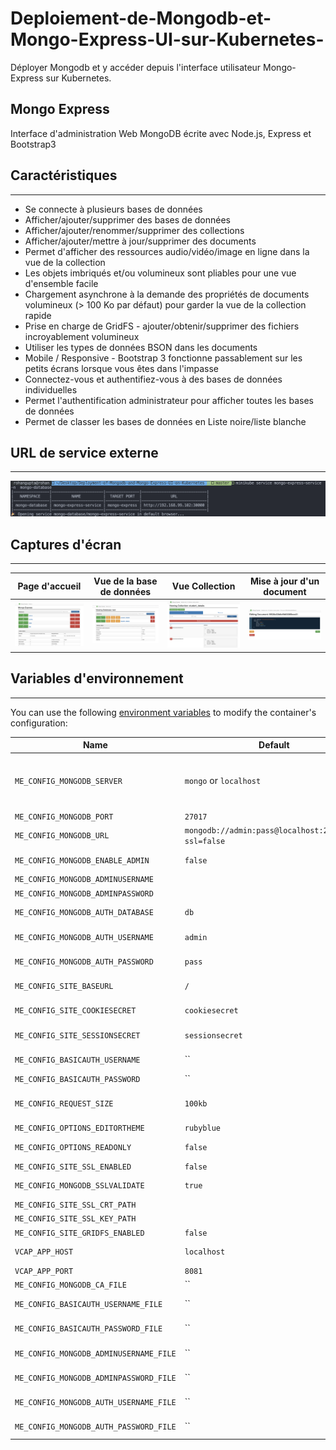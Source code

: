 # Deploiement-de-Mongodb-et-Mongo-Express-UI-sur-Kubernetes-
Déployer Mongodb et y accéder depuis l'interface utilisateur Mongo-Express sur Kubernetes. 

## Mongo Express
Interface d'administration Web MongoDB écrite avec Node.js, Express et Bootstrap3 


## Caractéristiques
--------

* Se connecte à plusieurs bases de données 
* Afficher/ajouter/supprimer des bases de données
* Afficher/ajouter/renommer/supprimer des collections
* Afficher/ajouter/mettre à jour/supprimer des documents
* Permet d'afficher des ressources audio/vidéo/image en ligne dans la vue de la collection
* Les objets imbriqués et/ou volumineux sont pliables pour une vue d'ensemble facile
* Chargement asynchrone à la demande des propriétés de documents volumineux (> 100 Ko par défaut) pour garder la vue de la collection rapide 
* Prise en charge de GridFS - ajouter/obtenir/supprimer des fichiers incroyablement volumineux 
* Utiliser les types de données BSON dans les documents 
* Mobile / Responsive - Bootstrap 3 fonctionne passablement sur les petits écrans lorsque vous êtes dans l'impasse 
* Connectez-vous et authentifiez-vous à des bases de données individuelles
* Permet l'authentification administrateur pour afficher toutes les bases de données 
* Permet de classer les bases de données en Liste noire/liste blanche

## URL de service externe 
----------
<img src="Screenshots/external-service-url.png" title="External Service URL from Minikube">

## Captures d'écran
-----------
Page d'accueil | Vue de la base de données | Vue Collection | Mise à jour d'un document
--- | --- | --- | ---
<img src="Screenshots/mongo-express-home-page.png" title="Home Page showing databases"> | <img src="Screenshots/mongodb-collections.png" title="Viewing collections in a database" /> | <img src="Screenshots/mongodb-collection-view.png" title="Viewing documents in a collection" /> | <img src="Screenshots/Editing%20the%20documents.png" title="Editing a document" />

## Variables d'environnement
-----------
You can use the following [environment variables](https://docs.docker.com/reference/run/#env-environment-variables) to modify the container's configuration:

|Name                              | Default         | Description|
|----------------------------------|-----------------|------------|
|`ME_CONFIG_MONGODB_SERVER`        |`mongo` or `localhost`| MongoDB host name or IP address. The default is `localhost` in the config file <br/> and `mongo` in the docker image. If it is a replica set, use a comma delimited list of the host names.|
|`ME_CONFIG_MONGODB_PORT`          | `27017`         | MongoDB port.|
|`ME_CONFIG_MONGODB_URL`           | `mongodb://admin:pass@localhost:27017/db?ssl=false`||
|`ME_CONFIG_MONGODB_ENABLE_ADMIN`  | `false`         | Enable administrator access. Send strings: `"true"` or `"false"`.|
|`ME_CONFIG_MONGODB_ADMINUSERNAME` | ` `             | Administrator username.|
|`ME_CONFIG_MONGODB_ADMINPASSWORD` | ` `             | Administrator password.|
|`ME_CONFIG_MONGODB_AUTH_DATABASE` | `db`            | Database name (only needed if `ENABLE_ADMIN` is `"false"`).|
|`ME_CONFIG_MONGODB_AUTH_USERNAME` | `admin`         | Database username (only needed if `ENABLE_ADMIN` is `"false"`).|
|`ME_CONFIG_MONGODB_AUTH_PASSWORD` | `pass`          | Database password (only needed if `ENABLE_ADMIN` is `"false"`).|
|`ME_CONFIG_SITE_BASEURL`          | `/`             | Set the express baseUrl to ease mounting at a subdirectory. Remember to include a|leading and trailing slash.|
|`ME_CONFIG_SITE_COOKIESECRET`     | `cookiesecret`  | String used by [cookie-parser middleware](https://www.npmjs.com/package|cookie-parser) to sign cookies.|
|`ME_CONFIG_SITE_SESSIONSECRET`    | `sessionsecret` | String used to sign the session ID cookie by [express-session middleware](https:/|www.npmjs.com/package/express-session).|
|`ME_CONFIG_BASICAUTH_USERNAME`    | ``              | mongo-express web login name. Sending an empty string will disable basic|authentication.|
|`ME_CONFIG_BASICAUTH_PASSWORD`    | ``              | mongo-express web login password.|
|`ME_CONFIG_REQUEST_SIZE`          | `100kb`         | Used to configure maximum mongo update payload size. CRUD operations above this size|will fail due to restrictions in [body-parser](https://www.npmjs.com/package/body-parser).|
|`ME_CONFIG_OPTIONS_EDITORTHEME`   | `rubyblue`      | Web editor color theme, [more here](http://codemirror.net/demo/theme.html).|
|`ME_CONFIG_OPTIONS_READONLY`      | `false`         | if readOnly is true, components of writing are not visible.|
|`ME_CONFIG_SITE_SSL_ENABLED`      | `false`         | Enable SSL.|
|`ME_CONFIG_MONGODB_SSLVALIDATE`   | `true`          | Validate mongod server certificate against CA|
|`ME_CONFIG_SITE_SSL_CRT_PATH`     | ` `             | SSL certificate file.|
|`ME_CONFIG_SITE_SSL_KEY_PATH`     | ` `             | SSL key file.|
|`ME_CONFIG_SITE_GRIDFS_ENABLED`   | `false`         | Enable gridFS to manage uploaded files.|
|`VCAP_APP_HOST`                   | `localhost`     | address that mongo-express will listen on for incoming connections.|
|`VCAP_APP_PORT`                   | `8081`          | port that mongo-express will run on.|
|`ME_CONFIG_MONGODB_CA_FILE`       | ``              | CA certificate File|
|`ME_CONFIG_BASICAUTH_USERNAME_FILE`     | ``        | File version of ME_CONFIG_BASICAUTH_USERNAME|
|`ME_CONFIG_BASICAUTH_PASSWORD_FILE`     | ``        | File version of ME_CONFIG_BASICAUTH_PASSWORD|
|`ME_CONFIG_MONGODB_ADMINUSERNAME_FILE`  | ``        | File version of ME_CONFIG_MONGODB_ADMINUSERNAME|
|`ME_CONFIG_MONGODB_ADMINPASSWORD_FILE`  | ``        | File version of ME_CONFIG_MONGODB_ADMINPASSWORD|
|`ME_CONFIG_MONGODB_AUTH_USERNAME_FILE`  | ``        | File version of ME_CONFIG_MONGODB_AUTH_USERNAME|
|`ME_CONFIG_MONGODB_AUTH_PASSWORD_FILE`  | ``        | File version of ME_CONFIG_MONGODB_AUTH_PASSWORD|
